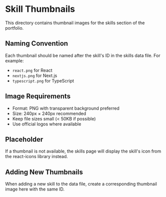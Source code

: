 # Skill Thumbnails

This directory contains thumbnail images for the skills section of the portfolio.

## Naming Convention

Each thumbnail should be named after the skill's ID in the skills data file. For example:

- `react.png` for React
- `nextjs.png` for Next.js
- `typescript.png` for TypeScript

## Image Requirements

- Format: PNG with transparent background preferred
- Size: 240px × 240px recommended
- Keep file sizes small (< 50KB if possible)
- Use official logos where available

## Placeholder

If a thumbnail is not available, the skills page will display the skill's icon from the react-icons library instead.

## Adding New Thumbnails

When adding a new skill to the data file, create a corresponding thumbnail image here with the same ID.
